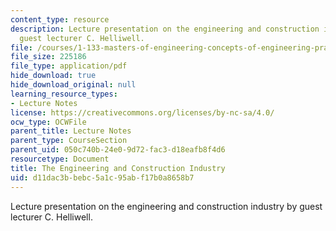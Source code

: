 ```yaml
---
content_type: resource
description: Lecture presentation on the engineering and construction industry by
  guest lecturer C. Helliwell.
file: /courses/1-133-masters-of-engineering-concepts-of-engineering-practice-fall-2007/d11dac3bbebc5a1c95abf17b0a8658b7_lec_12.pdf
file_size: 225186
file_type: application/pdf
hide_download: true
hide_download_original: null
learning_resource_types:
- Lecture Notes
license: https://creativecommons.org/licenses/by-nc-sa/4.0/
ocw_type: OCWFile
parent_title: Lecture Notes
parent_type: CourseSection
parent_uid: 050c740b-24e0-9d72-fac3-d18eafb8f4d6
resourcetype: Document
title: The Engineering and Construction Industry
uid: d11dac3b-bebc-5a1c-95ab-f17b0a8658b7
---
```

Lecture presentation on the engineering and construction industry by guest lecturer C. Helliwell.